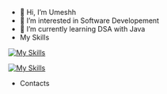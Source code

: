- 👋 Hi, I’m Umeshh
- 👀 I’m interested in Software Developement 
- 🌱 I’m currently learning DSA with Java
-   My Skills
    
[![My Skills](https://skillicons.dev/icons?i=html,css,js,react,c,&perline=5)](https://skillicons.dev)

[![My Skills](https://skillicons.dev/icons?i=java,php,rust,git,github&perline=5)](https://skillicons.dev)

- Contacts
  <i class="fa-brands fa-linkedin"></i>

<!---
umesh7711/umesh7711 is a ✨ special ✨ repository because its `README.md` (this file) appears on your GitHub profile.
You can click the Preview link to take a look at your changes.
--->
